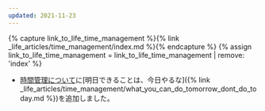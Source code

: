 ```yaml
---
updated: 2021-11-23
---
```

{% capture link_to_life_time_management %}{% link _life_articles/time_management/index.md %}{% endcapture %}
{% assign link_to_life_time_management = link_to_life_time_management | remove: 'index' %}

- [時間管理について]({{link_to_life_time_management}})に[明日できることは、今日やるな]({% link _life_articles/time_management/what_you_can_do_tomorrow_dont_do_today.md %})を追加しました。